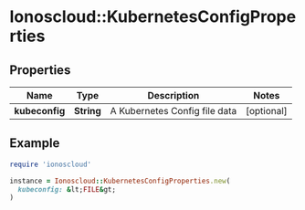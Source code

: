# Ionoscloud::KubernetesConfigProperties

## Properties

| Name | Type | Description | Notes |
| ---- | ---- | ----------- | ----- |
| **kubeconfig** | **String** | A Kubernetes Config file data | [optional] |

## Example

```ruby
require 'ionoscloud'

instance = Ionoscloud::KubernetesConfigProperties.new(
  kubeconfig: &lt;FILE&gt;
)
```

